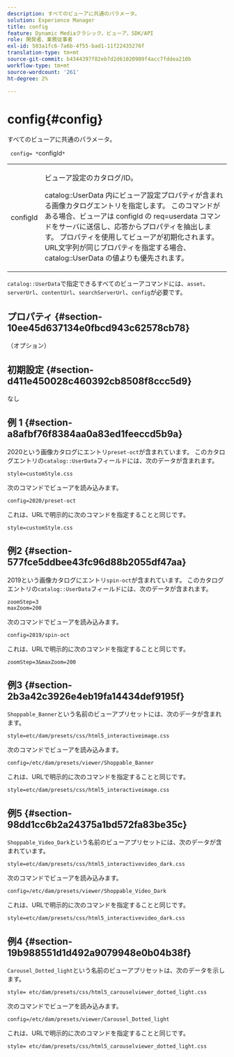```yaml
---
description: すべてのビューアに共通のパラメータ。
solution: Experience Manager
title: config
feature: Dynamic Mediaクラシック，ビューア，SDK/API
role: 開発者、業務従事者
exl-id: 503a1fc6-7a6b-4f55-bad1-11f22435276f
translation-type: tm+mt
source-git-commit: b4344397f82eb7d2d61020909f4acc7fddea210b
workflow-type: tm+mt
source-wordcount: '261'
ht-degree: 2%

---
```


# config{#config}

すべてのビューアに共通のパラメータ。

` config= *`configId`*`

<table id="table_9B98C97485DD4DEB8A6ECBCE8DF6B886"> 
 <tbody> 
  <tr> 
   <td colname="col1"> <p> <span class="codeph"> <span class="varname"> configId  </span> </span> </p> </td> 
   <td colname="col2"> <p>ビューア設定のカタログ/ID。 </p> <p> <span class="codeph"> catalog::UserData </span>内にビューア設定プロパティが含まれる画像カタログエントリを指定します。 このコマンドがある場合、ビューアは<span class="codeph"> configId </span>の<span class="codeph"> req=userdata </span>コマンドをサーバに送信し、応答からプロパティを抽出します。 プロパティを使用してビューアが初期化されます。 URL文字列が同じプロパティを指定する場合、<span class="codeph"> catalog::UserData </span>の値よりも優先されます。 </p> </td> 
  </tr> 
 </tbody> 
</table>

`catalog::UserData`で指定できるすべてのビューアコマンドには、`asset`、`serverUrl`、`contentUrl`、`searchServerUrl`、`config`が必要です。

## プロパティ {#section-10ee45d637134e0fbcd943c62578cb78}

（オプション）

## 初期設定 {#section-d411e450028c460392cb8508f8ccc5d9}

なし

## 例 1 {#section-a8afbf76f8384aa0a83ed1feeccd5b9a}

2020という画像カタログにエントリ`preset-oct`が含まれています。 このカタログエントリの`catalog::UserData`フィールドには、次のデータが含まれます。

```
style=customStyle.css
```

次のコマンドでビューアを読み込みます。

```
config=2020/preset-oct
```

これは、URLで明示的に次のコマンドを指定することと同じです。

```
style=customStyle.css
```

## 例2 {#section-577fce5ddbee43fc96d88b2055df47aa}

2019という画像カタログにエントリ`spin-oct`が含まれています。 このカタログエントリの`catalog::UserData`フィールドには、次のデータが含まれます。

```
zoomStep=3 
maxZoom=200
```

次のコマンドでビューアを読み込みます。

```
config=2019/spin-oct
```

これは、URLで明示的に次のコマンドを指定することと同じです。

```
zoomStep=3&maxZoom=200
```

## 例3 {#section-2b3a42c3926e4eb19fa14434def9195f}

`Shoppable_Banner`という名前のビューアプリセットには、次のデータが含まれます。

```
style=etc/dam/presets/css/html5_interactiveimage.css
```

次のコマンドでビューアを読み込みます。

```
config=/etc/dam/presets/viewer/Shoppable_Banner
```

これは、URLで明示的に次のコマンドを指定することと同じです。

`style=etc/dam/presets/css/html5_interactiveimage.css`

## 例5 {#section-98dd1cc6b2a24375a1bd572fa83be35c}

`Shoppable_Video_Dark`という名前のビューアプリセットには、次のデータが含まれています。

```
style=etc/dam/presets/css/html5_interactivevideo_dark.css
```

次のコマンドでビューアを読み込みます。

```
config=/etc/dam/presets/viewer/Shoppable_Video_Dark
```

これは、URLで明示的に次のコマンドを指定することと同じです。

```
style=etc/dam/presets/css/html5_interactivevideo_dark.css
```

## 例4 {#section-19b988551d1d492a9079948e0b04b38f}

`Carousel_Dotted_light`という名前のビューアプリセットは、次のデータを示します。

```
style= etc/dam/presets/css/html5_carouselviewer_dotted_light.css
```

次のコマンドでビューアを読み込みます。

```
config=/etc/dam/presets/viewer/Carousel_Dotted_light
```

これは、URLで明示的に次のコマンドを指定することと同じです。

```
style= etc/dam/presets/css/html5_carouselviewer_dotted_light.css
```
